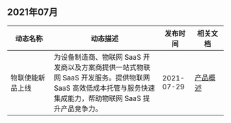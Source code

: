 


## 2021年07月

<table >
<thead>
<tr>
<th width="20%">动态名称</th>
<th width="50%">动态描述</th>
 <th width="15%">发布时间</th>  
<th width="15%">相关文档</th>
</tr>
</thead>
<tbody><tr>
<td>物联使能新品上线</td>
<td >为设备制造商、物联网 SaaS 开发商以及方案商提供一站式物联网 SaaS 开发服务。提供物联网 SaaS 高效低成本托管与服务快速集成能力，帮助物联网 SaaS 提升产品竞争力。</td>
<td>2021-07-29</td> 
<td><a href="https://cloud.tencent.com/document/product/1465/57906">产品概述</tr>
</tbody></table>


